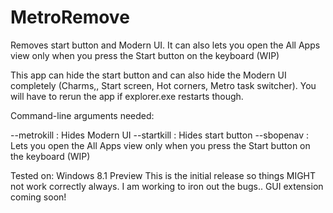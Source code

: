 MetroRemove
===========

Removes start button and Modern UI. It can also lets you open the All Apps view only when you press the Start button on the keyboard (WIP)

This app can hide the start button and can also hide the Modern UI completely (Charms,, Start screen, Hot corners, Metro task switcher).
You will have to rerun the app if explorer.exe restarts though.

Command-line arguments needed:

--metrokill : Hides Modern UI
--startkill : Hides start button
--sbopenav : Lets you open the All Apps view only when you press the Start button on the keyboard (WIP)

Tested on: Windows 8.1 Preview
This is the initial release so things MIGHT not work correctly always. I am working to iron out the bugs..
GUI extension coming soon!
